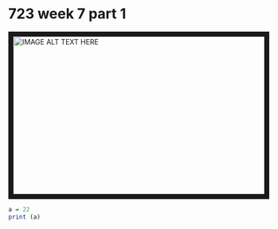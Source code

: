 # 723 week 7 part 1

<a href="https://www.youtube.com/watch?v=irrqzUm4yCo&feature=youtu.be
" target="_blank"><img src="https://thumb.ibb.co/bYDVbV/Function-1.png" 
alt="IMAGE ALT TEXT HERE" width="700" height="317" border="10" /></a>

```R
a = 22
print (a)
```
